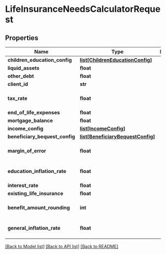 # LifeInsuranceNeedsCalculatorRequest

## Properties
Name | Type | Description | Notes
------------ | ------------- | ------------- | -------------
**children_education_config** | [**list[ChildrenEducationConfig]**](ChildrenEducationConfig.md) |  | [optional] 
**liquid_assets** | **float** |  | [optional] 
**other_debt** | **float** |  | [optional] 
**client_id** | **str** |  | [optional] 
**tax_rate** | **float** |  | [optional] [default to 0.0]
**end_of_life_expenses** | **float** |  | [optional] 
**mortgage_balance** | **float** |  | [optional] 
**income_config** | [**list[IncomeConfig]**](IncomeConfig.md) |  | [optional] 
**beneficiary_bequest_config** | [**list[BeneficiaryBequestConfig]**](BeneficiaryBequestConfig.md) |  | [optional] 
**margin_of_error** | **float** |  | [optional] [default to 0.0]
**education_inflation_rate** | **float** |  | [optional] [default to 0.0]
**interest_rate** | **float** |  | 
**existing_life_insurance** | **float** |  | [optional] 
**benefit_amount_rounding** | **int** |  | [optional] [default to 0]
**general_inflation_rate** | **float** |  | [optional] [default to 0.0]

[[Back to Model list]](../README.md#documentation-for-models) [[Back to API list]](../README.md#documentation-for-api-endpoints) [[Back to README]](../README.md)


